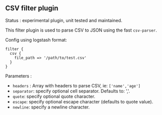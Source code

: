 CSV filter plugin
---

Status : experimental plugin, unit tested and maintained.

This filter plugin is used to parse CSV to JSON using the fast ```csv-parser```. 

Config using logstash format:
````
filter {
  csv {
    file_path => '/path/to/test.csv'
  }
}
````

Parameters :
* ``headers`` : Array with headers to parse CSV, ie: ```['name','age']```
* ``separator``: specify optional cell separator. Defaults to: ','.
* ``quote``: specify optional quote character.
* ``escape``: specify optional escape character (defaults to quote value).
* ``newline``: specify a newline character.
